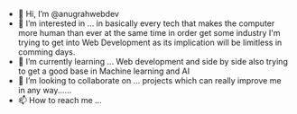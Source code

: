 - 👋 Hi, I’m @anugrahwebdev
- 👀 I’m interested in ...
      in basically every tech that makes the computer more human than ever at the same time in order get some industry I'm trying to get into Web Development as its implication will be limitless in comming days.
- 🌱 I’m currently learning ...
    Web development and side by side also trying to get a good base in Machine learning and AI
- 💞️ I’m looking to collaborate on ...
    projects which can really improve me in any way......
- 📫 How to reach me ...

<!---
anugrahwebdev/anugrahwebdev is a ✨ special ✨ repository because its `README.md` (this file) appears on your GitHub profile.
You can click the Preview link to take a look at your changes.
--->
